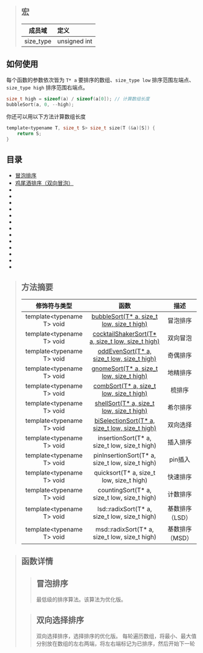 > ## 宏
>| 成员域 | 定义 |
>|:------:|:----|
>| size_type | unsigned int |

## 如何使用
每个函数的参数依次皆为 `T* a` 要排序的数组、`size_type low` 排序范围左端点、`size_type high` 排序范围右端点。
```C
size_t high = sizeof(a) / sizeof(a[0]); // 计算数组长度
bubbleSort(a, 0, --high);
```
你还可以用以下方法计算数组长度
```C
template<typename T, size_t S> size_t size(T (&a)[S]) {
    return S;
}
```
## 目录
+ [冒泡排序](#)
+ [鸡尾酒排序（双向冒泡）](#)
+ [](#)
+ [](#)
+ [](#)
+ [](#)
+ [](#)
+ [](#)
+ [](#)
+ [](#)
+ [](#)
+ [](#)
+ [](#)
+ [](#)
+ [](#)
> ## 方法摘要
> 
>| 修饰符与类型 | 函数 | 描述 |
>|:----------:|:-----:|:------:|
>| template\<typename T\> void | [bubbleSort(T* a, size_t low, size_t high)](#bubble-sort) | 冒泡排序 |
>| template\<typename T\> void | [cocktailShakerSort(T* a, size_t low, size_t high)](#) | 双向冒泡 |
>| template\<typename T\> void | [oddEvenSort(T* a, size_t low, size_t high)]() | 奇偶排序 |
>| template\<typename T\> void | [gnomeSort(T* a, size_t low, size_t high)]() | 地精排序 |
>| template\<typename T\> void | [combSort(T* a, size_t low, size_t high)]() | 梳排序 |
>| template\<typename T\> void | [shellSort(T* a, size_t low, size_t high)]() | 希尔排序 |
>| template\<typename T\> void | [biSelectionSort(T* a, size_t low, size_t high)](#bi-selection-sort) | 双向选择 |
>| template\<typename T\> void | insertionSort(T* a, size_t low, size_t high) | 插入排序 |
>| template\<typename T\> void | pinInsertionSort(T* a, size_t low, size_t high) | pin插入 |
>| template\<typename T\> void | quicksort(T* a, size_t low, size_t high) | 快速排序 |
>| template\<typename T\> void | countingSort(T* a, size_t low, size_t high) | 计数排序 |
>| template\<typename T\> void | lsd::radixSort(T* a, size_t low, size_t high) | 基数排序（LSD） |
>| template\<typename T\> void | msd::radixSort(T* a, size_t low, size_t high) | 基数排序（MSD） |

> ## 函数详情
>> <h2 id="bubble-sort">冒泡排序</h2>
>> 最低级的排序算法。该算法为优化版。
>
>> <h2 id="bi-selection-sort">双向选择排序</h2>
>> 双向选择排序，选择排序的优化版。
>> 每轮遍历数组，将最小、最大值分别放在数组的左右两端，将左右端标记为已排序，然后开始下一轮
